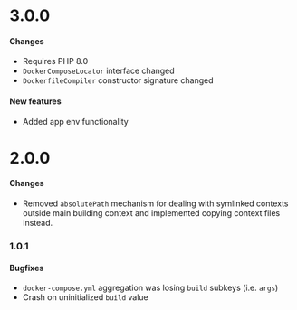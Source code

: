 # 3.0.0

#### Changes

* Requires PHP 8.0
* `DockerComposeLocator` interface changed
* `DockerfileCompiler` constructor signature changed

#### New features

* Added app env functionality

# 2.0.0

#### Changes

* Removed `absolutePath` mechanism for dealing with symlinked contexts outside main building context and implemented
  copying context files instead.

### 1.0.1

#### Bugfixes

* `docker-compose.yml` aggregation was losing `build` subkeys (i.e. `args`)
* Crash on uninitialized `build` value
